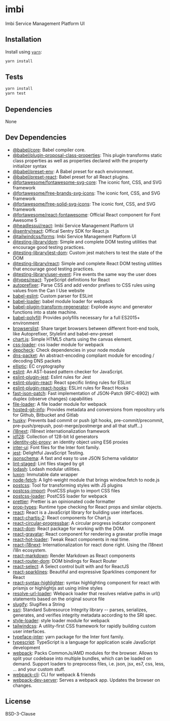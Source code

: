 # imbi

Imbi Service Management Platform UI

## Installation

Install using [`yarn`](https://yarnpkg.com/en/):

```sh
yarn install
```

## Tests

```sh
yarn install
yarn test
```

## Dependencies

None

## Dev Dependencies

- [@babel/core](https://ghub.io/@babel/core): Babel compiler core.
- [@babel/plugin-proposal-class-properties](https://ghub.io/@babel/plugin-proposal-class-properties): This plugin transforms static class properties as well as properties declared with the property initializer syntax
- [@babel/preset-env](https://ghub.io/@babel/preset-env): A Babel preset for each environment.
- [@babel/preset-react](https://ghub.io/@babel/preset-react): Babel preset for all React plugins.
- [@fortawesome/fontawesome-svg-core](https://ghub.io/@fortawesome/fontawesome-svg-core): The iconic font, CSS, and SVG framework
- [@fortawesome/free-brands-svg-icons](https://ghub.io/@fortawesome/free-brands-svg-icons): The iconic font, CSS, and SVG framework
- [@fortawesome/free-solid-svg-icons](https://ghub.io/@fortawesome/free-solid-svg-icons): The iconic font, CSS, and SVG framework
- [@fortawesome/react-fontawesome](https://ghub.io/@fortawesome/react-fontawesome): Official React component for Font Awesome 5
- [@headlessui/react](https://ghub.io/@headlessui/react): Imbi Service Management Platform UI
- [@sentry/react](https://ghub.io/@sentry/react): Offical Sentry SDK for React.js
- [@tailwindcss/forms](https://ghub.io/@tailwindcss/forms): Imbi Service Management Platform UI
- [@testing-library/dom](https://ghub.io/@testing-library/dom): Simple and complete DOM testing utilities that encourage good testing practices.
- [@testing-library/jest-dom](https://ghub.io/@testing-library/jest-dom): Custom jest matchers to test the state of the DOM
- [@testing-library/react](https://ghub.io/@testing-library/react): Simple and complete React DOM testing utilities that encourage good testing practices.
- [@testing-library/user-event](https://ghub.io/@testing-library/user-event): Fire events the same way the user does
- [@types/react](https://ghub.io/@types/react): TypeScript definitions for React
- [autoprefixer](https://ghub.io/autoprefixer): Parse CSS and add vendor prefixes to CSS rules using values from the Can I Use website
- [babel-eslint](https://ghub.io/babel-eslint): Custom parser for ESLint
- [babel-loader](https://ghub.io/babel-loader): babel module loader for webpack
- [babel-plugin-transform-regenerator](https://ghub.io/babel-plugin-transform-regenerator): Explode async and generator functions into a state machine.
- [babel-polyfill](https://ghub.io/babel-polyfill): Provides polyfills necessary for a full ES2015+ environment
- [browserslist](https://ghub.io/browserslist): Share target browsers between different front-end tools, like Autoprefixer, Stylelint and babel-env-preset
- [chart.js](https://ghub.io/chart.js): Simple HTML5 charts using the canvas element.
- [css-loader](https://ghub.io/css-loader): css loader module for webpack
- [depcheck](https://ghub.io/depcheck): Check dependencies in your node module
- [dns-packet](https://ghub.io/dns-packet): An abstract-encoding compliant module for encoding / decoding DNS packets
- [elliptic](https://ghub.io/elliptic): EC cryptography
- [eslint](https://ghub.io/eslint): An AST-based pattern checker for JavaScript.
- [eslint-plugin-jest](https://ghub.io/eslint-plugin-jest): Eslint rules for Jest
- [eslint-plugin-react](https://ghub.io/eslint-plugin-react): React specific linting rules for ESLint
- [eslint-plugin-react-hooks](https://ghub.io/eslint-plugin-react-hooks): ESLint rules for React Hooks
- [fast-json-patch](https://ghub.io/fast-json-patch): Fast implementation of JSON-Patch (RFC-6902) with duplex (observe changes) capabilities
- [file-loader](https://ghub.io/file-loader): A file loader module for webpack
- [hosted-git-info](https://ghub.io/hosted-git-info): Provides metadata and conversions from repository urls for Github, Bitbucket and Gitlab
- [husky](https://ghub.io/husky): Prevents bad commit or push (git hooks, pre-commit/precommit, pre-push/prepush, post-merge/postmerge and all that stuff...)
- [i18next](https://ghub.io/i18next): i18next internationalization framework
- [id128](https://ghub.io/id128): Collection of 128-bit Id generators
- [identity-obj-proxy](https://ghub.io/identity-obj-proxy): an identity object using ES6 proxies
- [inter-ui](https://ghub.io/inter-ui): Font files for the Inter font family.
- [jest](https://ghub.io/jest): Delightful JavaScript Testing.
- [jsonschema](https://ghub.io/jsonschema): A fast and easy to use JSON Schema validator
- [lint-staged](https://ghub.io/lint-staged): Lint files staged by git
- [lodash](https://ghub.io/lodash): Lodash modular utilities.
- [luxon](https://ghub.io/luxon): Immutable date wrapper
- [node-fetch](https://ghub.io/node-fetch): A light-weight module that brings window.fetch to node.js
- [postcss](https://ghub.io/postcss): Tool for transforming styles with JS plugins
- [postcss-import](https://ghub.io/postcss-import): PostCSS plugin to import CSS files
- [postcss-loader](https://ghub.io/postcss-loader): PostCSS loader for webpack
- [prettier](https://ghub.io/prettier): Prettier is an opinionated code formatter
- [prop-types](https://ghub.io/prop-types): Runtime type checking for React props and similar objects.
- [react](https://ghub.io/react): React is a JavaScript library for building user interfaces.
- [react-chartjs-2](https://ghub.io/react-chartjs-2): React components for Chart.js
- [react-circular-progressbar](https://ghub.io/react-circular-progressbar): A circular progress indicator component
- [react-dom](https://ghub.io/react-dom): React package for working with the DOM.
- [react-gravatar](https://ghub.io/react-gravatar): React component for rendering a gravatar profile image
- [react-hot-loader](https://ghub.io/react-hot-loader): Tweak React components in real time.
- [react-i18next](https://ghub.io/react-i18next): Internationalization for react done right. Using the i18next i18n ecosystem.
- [react-markdown](https://ghub.io/react-markdown): Render Markdown as React components
- [react-router-dom](https://ghub.io/react-router-dom): DOM bindings for React Router
- [react-select](https://ghub.io/react-select): A Select control built with and for ReactJS
- [react-sparklines](https://ghub.io/react-sparklines): Beautiful and expressive Sparklines component for React
- [react-syntax-highlighter](https://ghub.io/react-syntax-highlighter): syntax highlighting component for react with prismjs or highlightjs ast using inline styles
- [resolve-url-loader](https://ghub.io/resolve-url-loader): Webpack loader that resolves relative paths in url() statements based on the original source file
- [slugify](https://ghub.io/slugify): Slugifies a String
- [ssri](https://ghub.io/ssri): Standard Subresource Integrity library --  parses, serializes, generates, and verifies integrity metadata according to the SRI spec.
- [style-loader](https://ghub.io/style-loader): style loader module for webpack
- [tailwindcss](https://ghub.io/tailwindcss): A utility-first CSS framework for rapidly building custom user interfaces.
- [typeface-inter](https://ghub.io/typeface-inter): yarn package for the Inter font family.
- [typescript](https://ghub.io/typescript): TypeScript is a language for application scale JavaScript development
- [webpack](https://ghub.io/webpack): Packs CommonJs/AMD modules for the browser. Allows to split your codebase into multiple bundles, which can be loaded on demand. Support loaders to preprocess files, i.e. json, jsx, es7, css, less, ... and your custom stuff.
- [webpack-cli](https://ghub.io/webpack-cli): CLI for webpack &amp; friends
- [webpack-dev-server](https://ghub.io/webpack-dev-server): Serves a webpack app. Updates the browser on changes.

## License

BSD-3-Clause
